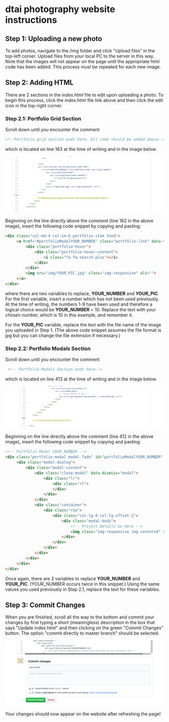 # dtai photography website instructions

## Step 1: Uploading a new photo

To add photos, navigate to the /img folder and click
"Upload files" in the top-left corner. Upload files from your local
PC to the server in this way. Note that the images will not appear on
the page until the appropriate html code has been added. This process must
be repeated for each new image.

## Step 2: Adding HTML

There are 2 sections in the *index.html* file to edit upon uploading a photo.
To begin this process, click the *index.html* file link above and then click the edit icon
in the top-right corner.

### Step 2.1: Portfolio Grid Section

Scroll down until you encounter the comment

```html
<!--Portfolio grid section ends here. All code should be added above-->
```

which is located on line 163 at the time of writing and in the image below.

![](./readme_img/portfolio_grid.png)

Beginning on the line directly above the comment (line 162 in the above image),
insert the following code snippet by copying and pasting:

```html
<div class="col-md-4 col-sm-6 portfolio-item food">
     <a href="#portfolioModalYOUR_NUMBER" class="portfolio-link" data-toggle="modal">
         <div class="portfolio-hover">
             <div class="portfolio-hover-content">
                 <i class="fa fa-search-plus"></i>
             </div>
         </div>
         <img src="img/YOUR_PIC.jpg" class="img-responsive" alt="">
     </a>
</div>
```

where there are two variables to replace, **YOUR_NUMBER** and **YOUR_PIC**.
For the first variable, insert a number which has not been used previously.
At the time of writing, the numbers 1-9 have been used and therefore a logical
choice would be **YOUR_NUMBER** = 10. Replace the text with your chosen number,
which is 10 in this example, and remember it.

For the **YOUR_PIC** variable, replace the text with the file name of the
image you uploaded in Step 1. (The above code snippet assumes the file format
is jpg but you can change the file extension if necessary.)

### Step 2.2: Portfolio Modals Section

Scroll down until you encounter the comment

```html
 <!-- Portfolio Modals Section ends here-->
```

which is located on line 413 at the time of writing and in the image below.

![](./readme_img/portfolio_modals_section_2.png)

Beginning on the line directly above the comment (line 412 in the above image),
insert the following code snippet by copying and pasting:

```html
<!-- Portfolio Modal YOUR_NUMBER -->
<div class="portfolio-modal modal fade" id="portfolioModalYOUR_NUMBER" tabindex="-1" role="dialog" aria-hidden="true" style="display: none;">
     <div class="modal-dialog">
         <div class="modal-content">
             <div class="close-modal" data-dismiss="modal">
                 <div class="lr">
                     <div class="rl">
                     </div>
                 </div>
             </div>
             <div class="container">
                 <div class="row">
                     <div class="col-lg-8 col-lg-offset-2">
                         <div class="modal-body">
                             <!-- Project Details Go Here -->
                             <img class="img-responsive img-centered" src="img/YOUR_PIC.jpg" alt="">
                         </div>
                     </div>
                 </div>
             </div>
         </div>
     </div>
</div>
```

Once again, there are 2 variables to replace **YOUR_NUMBER** and **YOUR_PIC**.
(YOUR_NUMBER occurs twice in this snippet.) Using the same values
you used previously in Step 2.1, replace the text for these variables.

## Step 3: Commit Changes

When you are finished, scroll all the way to the bottom and commit your changes by first typing a
short (meaningless) description in the box that says "Update index.html" and then clicking on
the green "Commit Changes" button. The option "commit directly to master branch" should be selected.

![](./readme_img/commit.png)

Your changes should now appear on the website after refreshing the page!

